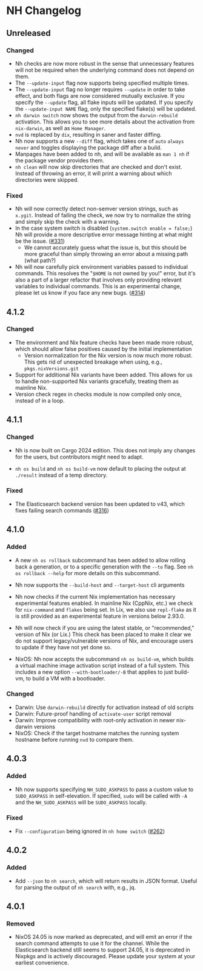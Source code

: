 <!-- markdownlint-disable no-duplicate-heading -->

# NH Changelog

<!--
This is the Nh changelog. It aims to describe changes that occurred within the
codebase, to the extent that concerns *both users and contributors*. If you are
a contributor, please add your changes under the "Unreleased" section as tags
will be created at the discretion of maintainers. If your changes fix an
existing bug, you must describe the new behaviour (ideally in comparison to the
old one) and put it under the "Fixed" subsection. Linking the relevant open
issue is not necessary, but good to have. Otherwise, general-purpose changes can
be put in the "Changed" section or, if it's just to remove code or
functionality, under the "Removed" section.
-->

## Unreleased

### Changed

- Nh checks are now more robust in the sense that unnecessary features will not
  be required when the underlying command does not depend on them.
- The `--update-input` flag now supports being specified multiple times.
- The `--update-input` flag no longer requires `--update` in order to take
  effect, and both flags are now considered mutually exclusive. If you specify
  the `--update` flag, all flake inputs will be updated. If you specify the
  `--update-input NAME` flag, only the specified flake(s) will be updated.
- `nh darwin switch` now shows the output from the `darwin-rebuild` activation.
  This allows you to see more details about the activation from `nix-darwin`, as
  well as `Home Manager`.
- `nvd` is replaced by `dix`, resulting in saner and faster diffing.
- Nh now supports a new `--diff` flag, which takes one of `auto` `always`
  `never` and toggles displaying the package diff after a build.
- Manpages have been added to nh, and will be available as `man 1 nh` if the
  package vendor provides them.
- `nh clean` will now skip directories that are checked and don't exist. Instead
  of throwing an error, it will print a warning about which directories were
  skipped.

### Fixed

- Nh will now correctly detect non-semver version strings, such as `x.ygit`.
  Instead of failing the check, we now try to normalize the string and simply
  skip the check with a warning.
- In the case system switch is disabled (`system.switch enable = false;`) Nh
  will provide a more descriptive error message hinting at what might be the
  issue. ([#331](https://github.com/nix-community/nh/issues/331))
  - We cannot accurately guess what the issue is, but this should be more
    graceful than simply throwing an error about a missing path (what path?)
- Nh will now carefully pick environment variables passed to individual
  commands. This resolves the "`$HOME` is not owned by you!" error, but it's
  also a part of a larger refactor that involves only providing relevant
  variables to individual commands. This is an experimental change, please let
  us know if you face any new bugs.
  ([#314](https://github.com/nix-community/nh/issues/314))

## 4.1.2

### Changed

- The environment and Nix feature checks have been made more robust, which
  should allow false positives caused by the initial implementation
  - Version normalization for the Nix version is now much more robust. This gets
    rid of unexpected breakage when using, e.g., `pkgs.nixVersions.git`
- Support for additional Nix variants have been added. This allows for us to
  handle non-supported Nix variants gracefully, treating them as mainline Nix.
- Version check regex in checks module is now compiled only once, instead of in
  a loop.

## 4.1.1

### Changed

- Nh is now built on Cargo 2024 edition. This does not imply any changes for the
  users, but contributors might need to adapt.

- `nh os build` and `nh os build-vm` now default to placing the output at
  `./result` instead of a temp directory.

### Fixed

- The Elasticsearch backend version has been updated to v43, which fixes failing
  search commands ([#316](https://github.com/nix-community/nh/pull/316))

## 4.1.0

### Added

- A new `nh os rollback` subcommand has been added to allow rolling back a
  generation, or to a specific generation with the `--to` flag. See
  `nh os rollback --help` for more details on this subcommand.

- Nh now supports the `--build-host` and `--target-host` cli arguments

- Nh now checks if the current Nix implementation has necessary experimental
  features enabled. In mainline Nix (CppNix, etc.) we check for `nix-command`
  and `flakes` being set. In Lix, we also use `repl-flake` as it is still
  provided as an experimental feature in versions below 2.93.0.

- Nh will now check if you are using the latest stable, or "recommended,"
  version of Nix (or Lix.) This check has been placed to make it clear we do not
  support legacy/vulnerable versions of Nix, and encourage users to update if
  they have not yet done so.

- NixOS: Nh now accepts the subcommand `nh os build-vm`, which builds a virtual
  machine image activation script instead of a full system. This includes a new
  option `--with-bootloader/-B` that applies to just build-vm, to build a VM
  with a bootloader.

### Changed

- Darwin: Use `darwin-rebuild` directly for activation instead of old scripts
- Darwin: Future-proof handling of `activate-user` script removal
- Darwin: Improve compatibility with root-only activation in newer nix-darwin
  versions
- NixOS: Check if the target hostname matches the running system hostname before
  running `nvd` to compare them.

## 4.0.3

### Added

- Nh now supports specifying `NH_SUDO_ASKPASS` to pass a custom value to
  `SUDO_ASKPASS` in self-elevation. If specified, `sudo` will be called with
  `-A` and the `NH_SUDO_ASKPASS` will be `SUDO_ASKPASS` locally.

### Fixed

- Fix `--configuration` being ignored in `nh home switch`
  ([#262](https://github.com/nix-community/nh/issues/262))

## 4.0.2

### Added

- Add `--json` to `nh search`, which will return results in JSON format. Useful
  for parsing the output of `nh search` with, e.g., jq.

## 4.0.1

### Removed

- NixOS 24.05 is now marked as deprecated, and will emit an error if the search
  command attempts to use it for the channel. While the Elasticsearch backend
  still seems to support 24.05, it is deprecated in Nixpkgs and is actively
  discouraged. Please update your system at your earliest convenience.
